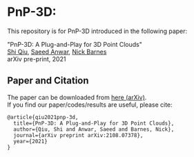 # PnP-3D: 
This repository is for PnP-3D introduced in the following paper:
 
"PnP-3D: A Plug-and-Play for 3D Point Clouds"  
[Shi Qiu](https://shiqiu0419.github.io/), [Saeed Anwar](https://saeed-anwar.github.io/), [Nick Barnes](http://users.cecs.anu.edu.au/~nmb/)  
arXiv pre-print, 2021

## Paper and Citation
The paper can be downloaded from [here (arXiv)](https://arxiv.org/abs/2108.07378).  
If you find our paper/codes/results are useful, please cite:

    @article{qiu2021pnp-3d,
      title={PnP-3D: A Plug-and-Play for 3D Point Clouds},
      author={Qiu, Shi and Anwar, Saeed and Barnes, Nick},
      journal={arXiv preprint arXiv:2108.07378},
      year={2021}
    }
